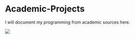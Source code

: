 # Academic-Projects
I will document my programming from academic sources here.

<img src="https://cdn.pixabay.com/photo/2016/09/16/19/16/hat-1674894_1280.png">
